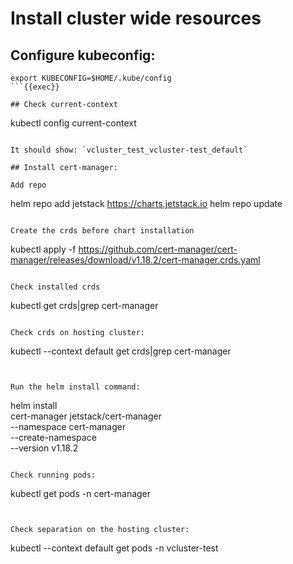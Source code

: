 # Install cluster wide resources

## Configure kubeconfig:

```
export KUBECONFIG=$HOME/.kube/config
```{{exec}}

## Check current-context

```
kubectl config current-context
```{{exec}}

It should show: `vcluster_test_vcluster-test_default`

## Install cert-manager:

Add repo

```
helm repo add jetstack https://charts.jetstack.io
helm repo update
```{{exec}}

Create the crds before chart installation

```
kubectl apply -f https://github.com/cert-manager/cert-manager/releases/download/v1.18.2/cert-manager.crds.yaml
```{{exec}}

Check installed crds

```
kubectl get crds|grep cert-manager
```{{exec}}

Check crds on hosting cluster:

```
kubectl --context default get crds|grep cert-manager
```{{exec}}


Run the helm install command:

```
helm install \
  cert-manager jetstack/cert-manager \
  --namespace cert-manager \
  --create-namespace \
  --version v1.18.2
```{{exec}}

Check running pods:

```
kubectl get pods -n cert-manager
```{{exec}}


Check separation on the hosting cluster:
```
kubectl --context default get pods -n vcluster-test
```{{exec}}